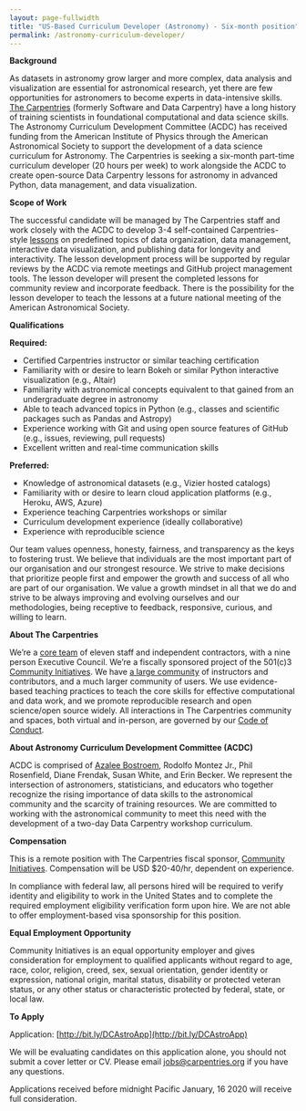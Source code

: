 ```yaml
---
layout: page-fullwidth
title: "US-Based Curriculum Developer (Astronomy) - Six-month position"
permalink: /astronomy-curriculum-developer/
---
```


**Background**

As datasets in astronomy grow larger and more complex, data analysis and visualization are essential for astronomical research, 
yet there are few opportunities for astronomers to become experts in data-intensive skills. [The Carpentries](https://carpentries.org) 
(formerly Software and Data Carpentry) have a long history of training scientists in foundational computational and data science skills. 
The Astronomy Curriculum Development Committee (ACDC) has received funding from the American Institute of Physics through the American 
Astronomical Society to support the development of a data science curriculum for Astronomy. The Carpentries is seeking a six-month 
part-time curriculum developer (20 hours per week) to work alongside the ACDC to create open-source Data Carpentry lessons for 
astronomy in advanced Python, data management, and data visualization. 

**Scope of Work**

The successful candidate will be managed by The Carpentries staff and work closely with the ACDC to develop 3-4 self-contained 
Carpentries-style [lessons](https://datacarpentry.org/lessons/) on predefined topics of data organization, data management, 
interactive data visualization, and publishing data for longevity and interactivity. The lesson development process will be 
supported by regular reviews by the ACDC via remote meetings and GitHub project management tools. The lesson developer will 
present the completed lessons for community review and incorporate feedback. There is the possibility for the lesson developer 
to teach the lessons at a future national meeting of the American Astronomical Society.

**Qualifications**

**Required:**
- Certified Carpentries instructor or similar teaching certification
- Familiarity with or desire to learn Bokeh or similar Python interactive visualization (e.g., Altair)
- Familiarity with astronomical concepts equivalent to that gained from an undergraduate degree in astronomy
- Able to teach advanced topics in Python (e.g., classes and scientific packages such as Pandas and Astropy)
- Experience working with Git and using open source features of GitHub (e.g., issues, reviewing, pull requests)
- Excellent written and real-time communication skills 

**Preferred:**
- Knowledge of astronomical datasets (e.g., Vizier hosted catalogs)
- Familiarity with or desire to learn cloud application platforms (e.g., Heroku, AWS, Azure)
- Experience teaching Carpentries workshops or similar 
- Curriculum development experience (ideally collaborative)
- Experience with reproducible science

Our team values openness, honesty, fairness, and transparency as the keys to fostering trust. We believe that individuals are the most important part of our organisation and our strongest resource. We strive to make decisions that prioritize people first and empower the growth and success of all who are part of our organisation. We value a growth mindset in all that we do and strive to be always improving and evolving ourselves and our methodologies, being receptive to feedback, responsive, curious, and willing to learn.

**About The Carpentries**  

We’re a [core team](https://carpentries.org/team/) of eleven staff and independent contractors, with a nine person Executive Council. We’re a fiscally sponsored project of the 501(c)3 [Community Initiatives](http://communityin.org/). We have [a large community](https://carpentries.org/instructors-map/) of instructors and contributors, and a much larger community of users. We use evidence-based teaching practices to teach the core skills for effective computational and data work, and we promote reproducible research and open science/open source widely. All interactions in The Carpentries community and spaces, both virtual and in-person, are governed by our [Code of Conduct](https://docs.carpentries.org/topic_folders/policies/code-of-conduct.html#code-of-conduct-detailed-view).
 
**About Astronomy Curriculum Development Committee (ACDC)**  

ACDC is comprised of [Azalee Bostroem](https://abostroem.wixsite.com/home), Rodolfo Montez Jr., Phil Rosenfield, Diane Frendak, Susan White, and Erin Becker. We represent the intersection of astronomers, statisticians, and educators who together recognize the rising importance of data skills to the astronomical community and the scarcity of training resources. We are committed to working with the astronomical community to meet this need with the development of a two-day Data Carpentry workshop curriculum.

**Compensation**  

This is a remote position with The Carpentries fiscal sponsor, [Community Initiatives](http://communityin.org/). Compensation will be USD $20-40/hr, dependent on experience. 

In compliance with federal law, all persons hired will be required to verify identity and eligibility to work in the United States and to complete the required employment eligibility verification form upon hire. We are not able to offer employment-based visa sponsorship for this position.

**Equal Employment Opportunity**  

Community Initiatives is an equal opportunity employer and gives consideration for employment to qualified applicants without regard to age, race, color, religion, creed, sex, sexual orientation, gender identity or expression, national origin, marital status, disability or protected veteran status, or any other status or characteristic protected by federal, state, or local law.  

**To Apply**  

Application: [http://bit.ly/DCAstroApp](http://bit.ly/DCAstroApp)

We will be evaluating candidates on this application alone, you should not submit a cover letter or CV. Please email jobs@carpentries.org if you have any questions.

Applications received before midnight Pacific January, 16 2020 will receive full consideration.
 
